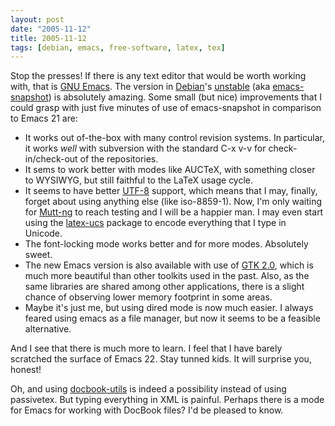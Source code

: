 ```yaml
---
layout: post
date: "2005-11-12"
title: 2005-11-12
tags: [debian, emacs, free-software, latex, tex]
---
```

Stop the presses! If there is any text editor that would be worth
working with, that is [GNU Emacs](http://www.emacswiki.org/). The
version in [Debian](http://www.debian.org/)'s
[unstable](http://www.debian.org/releases/unstable/) (aka
[emacs-snapshot](http://packages.debian.org/emacs-snapshot)) is
absolutely amazing. Some small (but nice) improvements that I could
grasp with just five minutes of use of emacs-snapshot in comparison
to Emacs 21 are:

* It works out of-the-box with many control revision systems. In
  particular, it works *well* with subversion with the standard C-x
  v-v for check-in/check-out of the repositories.
* It sems to work better with modes like AUCTeX, with something
  closer to WYSIWYG, but still faithful to the LaTeX usage cycle.
* It seems to have better [UTF-8](http://www.unicode.org/)
  support, which means that I may, finally, forget about using
  anything else (like iso-8859-1). Now, I'm only waiting for
  [Mutt-ng](http://mutt-ng.berlios.de/) to reach testing and I will
  be a happier man. I may even start using the
  [latex-ucs](http://packages.debian.org/latex-ucs) package to encode
  everything that I type in Unicode.
* The font-locking mode works better and for more modes.
  Absolutely sweet.
* The new Emacs version is also available with use of
  [GTK 2.0](http://www.gtk.org/), which is much more beautiful than
  other toolkits used in the past. Also, as the same libraries are
  shared among other applications, there is a slight chance of
  observing lower memory footprint in some areas.
* Maybe it's just me, but using dired mode is now much easier. I
  always feared using emacs as a file manager, but now it seems to be
   a feasible alternative.

And I see that there is much more to learn. I feel that I have
barely scratched the surface of Emacs 22. Stay tunned kids. It will
surprise you, honest!

Oh, and using
[docbook-utils](http://packages.debian.org/docbook-utils) is indeed
a possibility instead of using passivetex. But typing everything in
XML is painful. Perhaps there is a mode for Emacs for working with
DocBook files? I'd be pleased to know.



